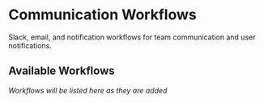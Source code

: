 # Communication Workflows

Slack, email, and notification workflows for team communication and user notifications.

## Available Workflows

*Workflows will be listed here as they are added*
